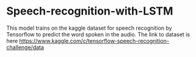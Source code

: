 # Speech-recognition-with-LSTM
This model trains on the kaggle dataset for speech recognition by Tensorflow to predict the word spoken in the audio.
The link to dataset is here https://www.kaggle.com/c/tensorflow-speech-recognition-challenge/data
